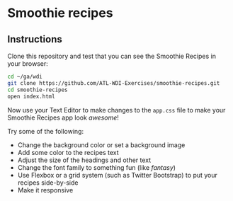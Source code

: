 # Smoothie recipes

## Instructions

Clone this repository and test that you can see the Smoothie Recipes in your browser:

```bash
cd ~/ga/wdi
git clone https://github.com/ATL-WDI-Exercises/smoothie-recipes.git
cd smoothie-recipes
open index.html
```

Now use your Text Editor to make changes to the `app.css` file to make your Smoothie Recipes app look _awesome_!

Try some of the following:

* Change the background color or set a background image
* Add some color to the recipes text
* Adjust the size of the headings and other text
* Change the font family to something fun (like _fantasy_)
* Use Flexbox or a grid system (such as Twitter Bootstrap) to put your recipes side-by-side
* Make it responsive
